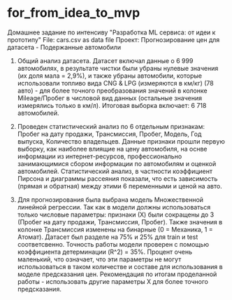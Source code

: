 # for_from_idea_to_mvp
Домашнее задание по интенсиву "Разработка ML сервиса: от идеи к прототипу"
File: cars.csv as data file
Проект: Прогнозирование цен для датасета - Подержанные автомобили

1. Общий анализ датасета.
   Датасет включал данные о 6 999 автомобилях, в результате чистки были убраны нулевые значения (их доля мала = 2,9%), и также убраны автомобили, которые использовали топливо вида CNG & LPG (измеряются в км/кг) (78 авто) - для более точного преобразования значений в колонке Mileage/Пробег в числовой вид данных (остальные значения измерялись только в км/л).
   Итоговая выборка включает: 6 718 автомобилей.

2. Проведен статистический анализ по 6 отдельным признакам:
   Пробег на дату продажи, Трансмиссия, Пробег, Модель, Год выпуска, Количество владельцев.
   Данные признаки прошли первую выборку, как наиболее влиящие на цену автомобиля, на оснве информации из интернет-ресурсов, профессионально занимающимися сбором информации по автомобилям и оценкой автомобилей. Статистический анализ, в частности коэффициент Пирсона и диаграммы рассеяния показали, что есть зависимость (прямая  и обратная) между этими 6 переменными и ценой на авто.

4.  Для прогнозирования была выбрана модель Множественной линейной регрессии.
   Так как в модели должны использоваться только числовые параметры: признаки (Х) были сокращены до 3 (Пробег на дату продажи, Трансмиссия, Пробег). Также значения в колонке Трансмиссия изменены на бинарные (0 = Механика, 1 = Атомат).
   Датасет был разделе на 75% и 25% для train и test соответсвенно. Точность работы модели проверен с помощью коэффициента детерминации (R^2) = 35%. Процент очень маленький, что означает, что эти параметры не могут использоваться в таком количестве и составе для использования в моделе предсказания цен. Рекомендация по итогам проделанной работы - использовать другие параметры Х для более точного предсказания.
